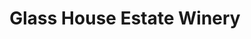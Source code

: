 ---
title: "Glass House Estate Winery"
url: /township-of-langley/glass-house-estate-winery/
shop: alcohol
---